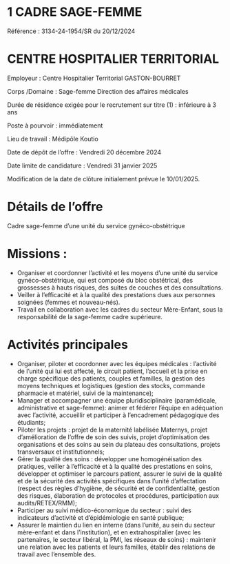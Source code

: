 # 1 CADRE SAGE-FEMME

Référence : 3134-24-1954/SR du 20/12/2024

# CENTRE HOSPITALIER TERRITORIAL

Employeur : Centre Hospitalier Territorial GASTON-BOURRET

Corps /Domaine : Sage-femme Direction des affaires médicales

Durée de résidence exigée pour le recrutement sur titre (1) : inférieure à 3 ans

Poste à pourvoir : immédiatement

Lieu de travail : Médipôle Koutio

Date de dépôt de l’offre : Vendredi 20 décembre 2024

Date limite de candidature : Vendredi 31 janvier 2025

Modification de la date de clôture initialement prévue le 10/01/2025.

# Détails de l’offre

Cadre sage-femme d’une unité du service gynéco-obstétrique

# Missions :

- Organiser et coordonner l’activité et les moyens d’une unité du service gynéco-obstétrique, qui est composé du bloc obstétrical, des grossesses à hauts risques, des suites de couches et des consultations.
- Veiller à l’efficacité et à la qualité des prestations dues aux personnes soignées (femmes et nouveau-nés).
- Travail en collaboration avec les cadres du secteur Mère-Enfant, sous la responsabilité de la sage-femme cadre supérieure.

# Activités principales

- Organiser, piloter et coordonner avec les équipes médicales : l’activité de l’unité qui lui est affecté, le circuit patient, l’accueil et la prise en charge spécifique des patients, couples et familles, la gestion des moyens techniques et logistiques (gestion des stocks, commande pharmacie et matériel, suivi de la maintenance);
- Manager et accompagner une équipe pluridisciplinaire (paramédicale, administrative et sage-femme): animer et fédérer l’équipe en adéquation avec l’activité, accueillir et participer à l’encadrement pédagogique des étudiants;
- Piloter les projets : projet de la maternité labélisée Maternys, projet d’amélioration de l’offre de soin des suivis, projet d’optimisation des organisations et des soins au sein du plateau des consultations, projets transversaux et institutionnels;
- Gérer la qualité des soins : développer une homogénéisation des pratiques, veiller à l’efficacité et à la qualité des prestations en soins, développer et optimiser le parcours patient, assurer le suivi de la qualité et de la sécurité des activités spécifiques dans l’unité d’affectation (respect des règles d’hygiène, de sécurité et de confidentialité, gestion des risques, élaboration de protocoles et procédures, participation aux audits/RETEX/RMM);
- Participer au suivi médico-économique du secteur : suivi des indicateurs d’activité et d’épidémiologie en santé publique;
- Assurer le maintien du lien en interne (dans l’unité, au sein du secteur mère-enfant et dans l’institution), et en extrahospitalier (avec les partenaires, le secteur libéral, la PMI, les réseaux de soins) : maintenir une relation avec les patients et leurs familles, établir des relations de travail avec l’ensemble des.